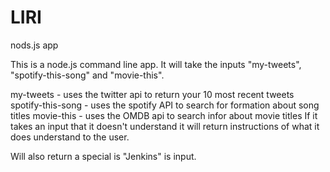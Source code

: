 # LIRI
nods.js app

This is a node.js command line app. It will take the inputs "my-tweets", "spotify-this-song" and "movie-this".

my-tweets - uses the twitter api to return your 10 most recent tweets
spotify-this-song - uses the spotify API to search for formation about song titles
movie-this - uses the OMDB api to search infor about movie titles
If it takes an input that it doesn't understand it will return instructions of what it does understand to the user.

Will also return a special is "Jenkins" is input.